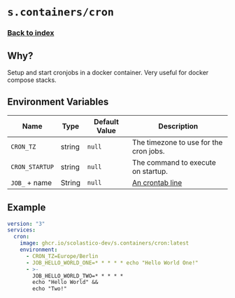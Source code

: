 # `s.containers/cron`
### [Back to index](../../README.md)

## Why?
Setup and start cronjobs in a docker container. Very useful for docker compose stacks.

## Environment Variables
| Name           | Type   | Default Value | Description                                                    |
|----------------|--------|---------------|----------------------------------------------------------------|
| `CRON_TZ`      | string | `null`        | The timezone to use for the cron jobs.                         |
| `CRON_STARTUP` | string | `null`        | The command to execute on startup.                             |
| `JOB_` + name  | String | `null`        | [An crontab line](https://en.wikipedia.org/wiki/Cron#Overview) |

## Example
```yaml
version: "3"
services:
  cron:
    image: ghcr.io/scolastico-dev/s.containers/cron:latest
    environment:
      - CRON_TZ=Europe/Berlin
      - JOB_HELLO_WORLD_ONE=* * * * * echo "Hello World One!"
      - >-
        JOB_HELLO_WORLD_TWO=* * * * *
        echo "Hello World" &&
        echo "Two!"
```

